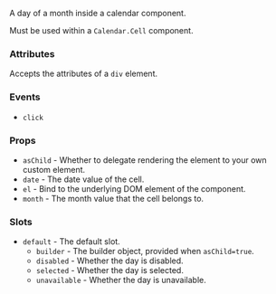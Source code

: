 A day of a month inside a calendar component.

Must be used within a `Calendar.Cell` component.

### Attributes

Accepts the attributes of a `div` element.

### Events

- `click`

### Props

- `asChild` - Whether to delegate rendering the element to your own custom element.
- `date` - The date value of the cell.
- `el` - Bind to the underlying DOM element of the component.
- `month` - The month value that the cell belongs to.

### Slots

- `default` - The default slot.
  - `builder` - The builder object, provided when `asChild=true`.
  - `disabled` - Whether the day is disabled.
  - `selected` - Whether the day is selected.
  - `unavailable` - Whether the day is unavailable.

<!-- @include(./example.md) -->
